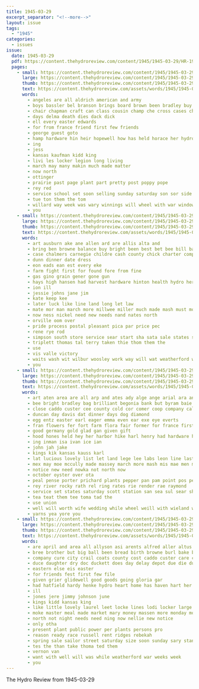 ```yaml
---
title: 1945-03-29
excerpt_separator: "<!--more-->"
layout: issue
tags:
  - "1945"
categories:
  - issues
issue:
  date: 1945-03-29
  pdf: https://content.thehydroreview.com/content/1945/1945-03-29/HR-1945-03-29.pdf
  pages:
    - small: https://content.thehydroreview.com/content/1945/1945-03-29/small/HR-1945-03-29-01.jpg
      large: https://content.thehydroreview.com/content/1945/1945-03-29/large/HR-1945-03-29-01.jpg
      thumb: https://content.thehydroreview.com/content/1945/1945-03-29/thumbnails/HR-1945-03-29-01.jpg
      text: https://content.thehydroreview.com/assets/words/1945/1945-03-29/HR-1945-03-29-01.txt
      words:
        - angeles are all aldrich american and army
        - boys bassler bel branson brings board brown been bradley buy bethel boy
        - chair chapman craft can class cousin champ che cross cases church
        - days delma death dies dack dick
        - ell every easter edwards
        - for from france friend first few friends
        - george guest goto
        - hamp hardware hin heir hopewell how has held horace her hydro hubbard henry
        - ing
        - jess
        - kansas kaufman kidd king
        - livi les locker legion long living
        - march may many makin much made matter
        - now north
        - ottinger
        - prairie past page plant part pretty post poppy pope
        - rey red
        - service school set soon selling sunday saturday son sor side strong store sell sit sale
        - tue ton them the tom
        - willard way week was wary winnings will wheel with war window waldo wreath wilson
        - you
    - small: https://content.thehydroreview.com/content/1945/1945-03-29/small/HR-1945-03-29-02.jpg
      large: https://content.thehydroreview.com/content/1945/1945-03-29/large/HR-1945-03-29-02.jpg
      thumb: https://content.thehydroreview.com/content/1945/1945-03-29/thumbnails/HR-1945-03-29-02.jpg
      text: https://content.thehydroreview.com/assets/words/1945/1945-03-29/HR-1945-03-29-02.txt
      words:
        - art ausburn ake ane allen ard are allis alta and
        - bring ben browne balance buy bright been best bet bee bill bank bani beck boers
        - case chalmers carnegie childre cash county chick charter company caddo collins con carry call car chester
        - dunn dinner date dress
        - eon eads ean est every eke
        - farm fight first for found fore from fine
        - gas gino grain gener gone gun
        - hays high hansen had harvest hardware hinton health hydro her hart hem home hosp how
        - ion ill
        - jessie johns jane jim
        - kate keep kee
        - later luck like line land long let law
        - mate mor man march more millwee miller much made mash must monday marion matter
        - now ness nickel need new needs nand nates north
        - orville oom over
        - pride process postal pleasant pica par price pec
        - rene rye rod
        - simpson south store service sear start sha sata sale states smith strong sunday stockton sia see stock sylvester seo stocks seed sewing
        - triplett thomas tal terry taken thie thom them the
        - use
        - vis valle victory
        - waits wash wit wilbur woosley work way will wat weatherford with war wire whittemore wil ware went
        - you
    - small: https://content.thehydroreview.com/content/1945/1945-03-29/small/HR-1945-03-29-03.jpg
      large: https://content.thehydroreview.com/content/1945/1945-03-29/large/HR-1945-03-29-03.jpg
      thumb: https://content.thehydroreview.com/content/1945/1945-03-29/thumbnails/HR-1945-03-29-03.jpg
      text: https://content.thehydroreview.com/assets/words/1945/1945-03-29/HR-1945-03-29-03.txt
      words:
        - art aten area are all arp and ates ady alge ange arial ara anderson ave
        - bee bright bradley bag brilliant begonia bank but byram baie business best block been bis bands band better both blaine break book
        - close caddo custer cee county cold cor comer coop company call card church city conser charles check can cat cappo camp chet chick
        - duncan day davis dat dinner days dog diamond
        - egg entz easter earl eager emma even ear exe eye everts
        - fran flowers fer fort farm flora fair former for france first from friends
        - good germany gold glad gan given gift
        - hood hones held hey her harbor hike harl henry had hardware harold hinton hare has hydro howard
        - ing inman isa ivan ice ian
        - john jah jake
        - kings kik kansas kauss karl
        - lat lucious lovely list let land lege lee labs leon line last laine lines los leila
        - mex may moe mccully made massey march more mash mis mae men mare mcpherson meade mets mineral moses mark marvin mon
        - notice new need nowka not north now
        - october oyster over ota
        - peal pense porter prichard plants pepper pan pam point pos pebley part pica parle power page public pees pearl pho pin
        - rey river rocky rath rel ring rates rie render rae raymond
        - service set states saturday scott station san sea sul sear shells surprise sean son stock simpson state special south sie spring sweeney see seat salt store saving sutton soe sack sieh
        - tea teat them tee toma tad the
        - use union
        - well will worth wife wedding while wheel weill with wieland wayne west white work warden weatherford was watch week won win washington wil
        - yarns yea yore you
    - small: https://content.thehydroreview.com/content/1945/1945-03-29/small/HR-1945-03-29-04.jpg
      large: https://content.thehydroreview.com/content/1945/1945-03-29/large/HR-1945-03-29-04.jpg
      thumb: https://content.thehydroreview.com/content/1945/1945-03-29/thumbnails/HR-1945-03-29-04.jpg
      text: https://content.thehydroreview.com/assets/words/1945/1945-03-29/HR-1945-03-29-04.txt
      words:
        - are april and area all allyson asi arents alfred aller altus arizona
        - bree brother but big ball been bread birth browne burl bake board
        - company cure city crail coats county cost caddo custer care coffee come con
        - duce daughter dry doc duckett does day delay depot due die durante dinner dan
        - eastern else eis easter
        - for friends fest first few file
        - given grier glidewell good goods going gloria gar
        - had hatfield hardy henke hydro heart home has haven hart her heaven
        - ill
        - jones jere jimmy johnson june
        - kings kidd kansas king
        - like little lovely laurel leet locke lines lodi locker large
        - moke master meal made market mary money massen more monday most march
        - north not night needs need ning now nellie new notice
        - only otha
        - present plant public power per plants persons pro
        - reason ready race russell rent ridges rebekah
        - spring sale sailor street saturday size soon sunday sary stanley selling sun shor service supply store severe ser
        - tes the than take thoma ted them
        - vernon van
        - want with well will was while weatherford war weeks week
        - you
---
```


The Hydro Review from 1945-03-29

<!--more-->

